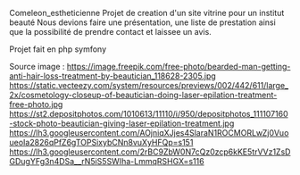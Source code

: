 Comeleon_estheticienne
Projet de creation d'un site vitrine pour un institut beauté
Nous devions faire une présentation, une liste de prestation ainsi que la possibilité de prendre contact et laissee un avis.

Projet fait en php symfony

Source image :
https://image.freepik.com/free-photo/bearded-man-getting-anti-hair-loss-treatment-by-beautician_118628-2305.jpg
https://static.vecteezy.com/system/resources/previews/002/442/611/large_2x/cosmetology-closeup-of-beautician-doing-laser-epilation-treatment-free-photo.jpg
https://st2.depositphotos.com/1010613/11110/i/950/depositphotos_111107160-stock-photo-beautician-giving-laser-epilation-treatment.jpg
https://lh3.googleusercontent.com/AOjniqXJjes4SlaraN1ROCMORLwZj0VuoueoIa2826qPfZ6gTOPSixybCNn8vuXyHFQp=s151
https://lh3.googleusercontent.com/2rBC9ZbW0N7cQz0zcp6kKE5trVVz1ZsDGDugYFg3n4DSa__rN5iS5SWIha-LmmqRSHGX=s116
